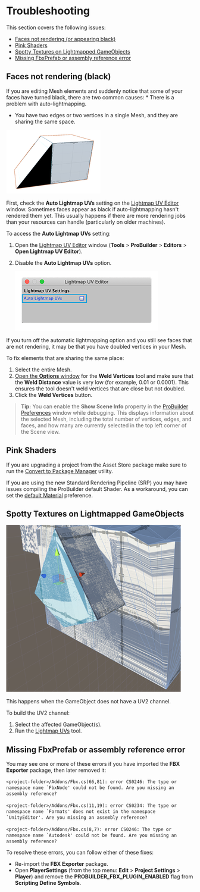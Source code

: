 # Troubleshooting

This section covers the following issues:

* [Faces not rendering (or appearing black)](#norender)
* [Pink Shaders](#pink)
* [Spotty Textures on Lightmapped GameObjects](#spotty)
* [Missing FbxPrefab or assembly reference error](#fbx)



<a name="norender"></a>

## Faces not rendering (black)

If you are editing Mesh elements and suddenly notice that some of your faces have turned black, there are two common causes: * There is a problem with auto-lightmapping.
* You have two edges or two vertices in a single Mesh, and they are sharing the same space.

![Unrendered face](images/faq_black.png)

First, check the **Auto Lightmap UVs** setting on the [Lightmap UV Editor](lightmap-uv.md) window. Sometimes faces appear as black if auto-lightmapping hasn't rendered them yet. This usually happens if there are more rendering jobs than your resources can handle (particularly on older machines).

To access the **Auto Lightmap UVs** setting:

1. Open the [Lightmap UV Editor](lightmap-uv.md) window (**Tools** > **ProBuilder** > **Editors** > **Open Lightmap UV Editor**).

2. Disable the **Auto Lightmap UVs** option.

	![Disable the Auto Generate option](images/faq-norender.png)

If you turn off the automatic lightmapping option and you still see faces that are not rendering, it may be that you have doubled vertices in your Mesh.

To fix elements that are sharing the same place:

1. Select the entire Mesh.
2. [Open the **Options** window](workflow-edit.md#edit) for the **Weld Vertices** tool and make sure that the **Weld Distance** value is very low (for example, 0.01 or 0.0001). This ensures the tool doesn't weld vertices that are close but not doubled.
3. Click the **Weld Vertices** button.

> **Tip:** You can enable the __Show Scene Info__ property in the [ProBuilder Preferences](preferences.md#info_overlay) window while debugging. This displays information about the selected Mesh, including the total number of vertices, edges, and faces, and how many are currently selected in the top left corner of the Scene view.

<a name="pink"></a>

## Pink Shaders

If you are upgrading a project from the Asset Store package make sure to run the [Convert to Package Manager](installing.md#convert-to-package-manager) utility.

If you are using the new Standard Rendering Pipeline (SRP) you may have issues compiling the ProBuilder default Shader. As a workaround, you can set the [default Material](preferences.md#defmat) preference.



<a name="spotty"></a>

## Spotty Textures on Lightmapped GameObjects

![bad lightmap uvs](images/BadLightmapUVs.png)

This happens when the GameObject does not have a UV2 channel.

To build the UV2 channel:

1. Select the affected GameObject(s).
2. Run the [Lightmap UVs](Object_LightmapUVs.md) tool.



<a name="fbx"></a>

## Missing FbxPrefab or assembly reference error

You may see one or more of these errors if you have imported the **FBX Exporter** package, then later removed it:

```
<project-folder>/Addons/Fbx.cs(66,81): error CS0246: The type or namespace name `FbxNode' could not be found. Are you missing an assembly reference?

<project-folder>/Addons/Fbx.cs(11,19): error CS0234: The type or namespace name `Formats' does not exist in the namespace `UnityEditor'. Are you missing an assembly reference?

<project-folder>/Addons/Fbx.cs(8,7): error CS0246: The type or namespace name `Autodesk' could not be found. Are you missing an assembly reference?
```

To resolve these errors, you can follow either of these fixes:

* Re-import the **FBX Exporter** package.
* Open **PlayerSettings** (from the top menu: **Edit** > **Project Settings** > **Player**) and remove the **PROBUILDER_FBX_PLUGIN_ENABLED** flag from **Scripting Define Symbols**.



